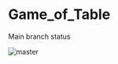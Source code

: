 # Game_of_Table


Main branch status

![master](https://github.com/RustamPlanirovich/Game_of_Table/workflows/android/badge.svg)
